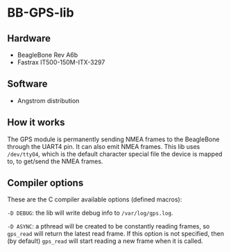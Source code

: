 # BB-GPS-lib

## Hardware
* BeagleBone Rev A6b
* Fastrax IT500-150M-ITX-3297

## Software
* Angstrom distribution

## How it works
The GPS module is permanently sending NMEA frames to the BeagleBone through the UART4 pin. It can also emit NMEA frames.
This lib uses `/dev/ttyO4`, which is the default character special file the device is mapped to, to get/send the NMEA frames.

## Compiler options
These are the C compiler available options (defined macros):

``-D DEBUG``: the lib will write debug info to ``/var/log/gps.log``.

``-D ASYNC``: a pthread will be created to be constantly reading frames, so ``gps_read`` will return the latest read frame. If this option is not specified, then (by default) ``gps_read`` will start reading a new frame when it is called.
